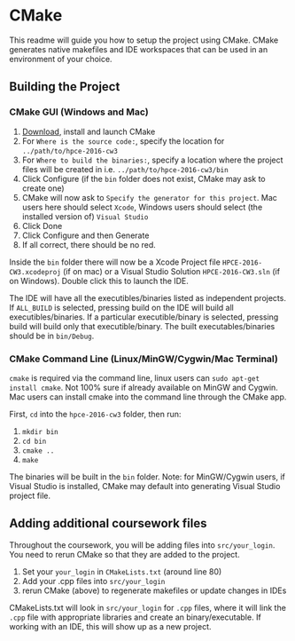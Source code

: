 CMake
================================

This readme will guide you how to setup the project using CMake. CMake generates native makefiles and IDE workspaces that can be used in an environment of your choice.

Building the Project
--

### CMake GUI (Windows and Mac)
1. [Download](http://www.cmake.org/download/), install and launch CMake
2. For `Where is the source code:`, specify the location for `../path/to/hpce-2016-cw3`
3. For `Where to build the binaries:`, specify a location where the project files will be created in i.e. `../path/to/hpce-2016-cw3/bin`
4. Click Configure (if the `bin` folder does not exist, CMake may ask to create one)
5. CMake will now ask to `Specify the generator for this project`. Mac users here should select `Xcode`, Windows users should select (the installed version of) `Visual Studio`
6. Click Done
7. Click Configure and then Generate
8. If all correct, there should be no red.

Inside the `bin` folder there will now be a Xcode Project file `HPCE-2016-CW3.xcodeproj` (if on mac) or a Visual Studio Solution `HPCE-2016-CW3.sln` (if on Windows). Double click this to launch the IDE. 

The IDE will have all the executibles/binaries listed as independent projects.
If `ALL_BUILD` is selected, pressing build on the IDE will build all executibles/binaries.
If a particular executible/binary is selected, pressing build will build only that executible/binary.
The built executables/binaries should be in `bin/Debug`.

### CMake Command Line (Linux/MinGW/Cygwin/Mac Terminal)
`cmake` is required via the command line, linux users can `sudo apt-get install cmake`. 
Not 100% sure if already available on MinGW and Cygwin. Mac users can install cmake into the command line through the CMake app. 

First, `cd` into the `hpce-2016-cw3` folder, then run:

1. `mkdir bin`
2. `cd bin`
3. `cmake ..`
4. `make`

The binaries will be built in the `bin` folder. Note: for MinGW/Cygwin users, if Visual Studio is installed, CMake may default into generating Visual Studio project file.

Adding additional coursework files 
--
Throughout the coursework, you will be adding files into `src/your_login`. You need to rerun CMake so that they are added to the project.

1. Set your `your_login` in `CMakeLists.txt` (around line 80)
2. Add your .cpp files into `src/your_login`
3. rerun CMake (above) to regenerate makefiles or update changes in IDEs

CMakeLists.txt will look in `src/your_login` for `.cpp` files, where it will link the `.cpp` file with appropriate libraries and create an binary/executable. If working with an IDE, this will show up as a new project. 

